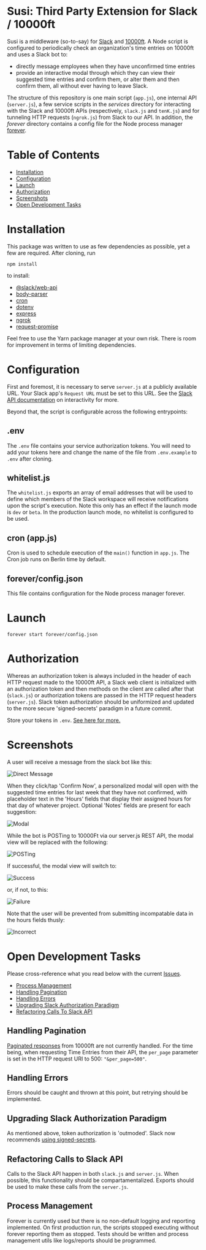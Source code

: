 # Susi: Third Party Extension for Slack / 10000ft

Susi is a middleware (so-to-say) for [Slack](https://slack.com) and [10000ft](https://github.com/10Kft/10kft-api). A Node script is configured to periodically check an organization's time entries on 10000ft and uses a Slack bot to:
  * directly message employees when they have unconfirmed time entries
  * provide an interactive modal through which they can view their suggested time entries and confirm them, or alter them and then confirm them, all without ever having to leave Slack.

The structure of this repository is one main script (`app.js`), one internal API (`server.js`), a few service scripts in the *services* directory for interacting with the Slack and 10000ft APIs (respectively, `slack.js` and `tenK.js`) and for tunneling HTTP requests (`ngrok.js`) from Slack to our API. In addition, the *forever* directory contains a config file for the Node process manager [forever](https://www.npmjs.com/package/forever). 

# Table of Contents

* [Installation](#Installation)
* [Configuration](#Configuration)
* [Launch](#Launch)
* [Authorization](#Authorization)
* [Screenshots](#Screenshots)
* [Open Development Tasks](#Open-Development-Tasks)

# Installation

This package was written to use as few dependencies as possible, yet a few are required. After cloning, run 

`npm install` 

to install:

* [@slack/web-api](https://slack.dev/node-slack-sdk/web-api)
* [body-parser](https://www.npmjs.com/package/body-parser)
* [cron](https://www.npmjs.com/package/cron)
* [dotenv](https://www.npmjs.com/package/dotenv)
* [express](https://www.npmjs.com/package/express)
* [ngrok](https://ngrok.com/)
* [request-promise](https://www.npmjs.com/package/request-promise)

Feel free to use the Yarn package manager at your own risk. There is room for improvement in terms of limiting dependencies. 

# Configuration

First and foremost, it is necessary to serve `server.js` at a publicly available URL. Your Slack app's `Request URL` must be set to this URL. See the [Slack API documentation](https://api.slack.com/messaging/interactivity#components) on interactivity for more. 

Beyond that, the script is configurable across the following entrypoints:

## .env

The `.env` file contains your service authorization tokens. You will need to add your tokens here and change the name of the file from `.env.example` to `.env` after cloning. 

## whitelist.js

The `whitelist.js` exports an array of email addresses that will be used to define which members of the Slack workspace will receive notifications upon the script's execution. Note this only has an effect if the launch mode is `dev` or `beta`. In the production launch mode, no whitelist is configured to be used.

## cron (app.js)

Cron is used to schedule execution of the `main()` function in `app.js`. The Cron job runs on Berlin time by default.

## forever/config.json

This file contains configuration for the Node process manager forever.

# Launch

```forever start forever/config.json```


# Authorization

Whereas an authorization token is always included in the header of each HTTP request made to the 10000ft API, a Slack web client is initialized with an authorization token and then methods on the client are called after that (`slack.js`) or authorization tokens are passed in the HTTP request headers (`server.js`). Slack token authorization should be uniformized and updated to the more secure 'signed-secrets' paradigm in a future commit.

Store your tokens in `.env`. [See here for more.](#env)

# Screenshots

A user will receive a message from the slack bot like this: 

![Direct Message](./assets/dm.png)

When they click/tap 'Confirm Now', a personalized modal will open with the suggested time entries for last week that they have not confirmed, with placeholder text in the 'Hours' fields that display their assigned hours for that day of whatever project. Optional 'Notes' fields are present for each suggestion:

![Modal](./assets/modal.png)

While the bot is POSTing to 10000Ft via our server.js REST API, the modal view will be replaced with the following:

![POSTing](./assets/post.png)

If successful, the modal view will switch to: 

![Success](./assets/success.png)

or, if not, to this:

![Failure](./assets/failure.png)

Note that the user will be prevented from submitting incompatable data in the hours fields thusly: 

![Incorrect](./assets/incorrect.png)


# Open Development Tasks

Please cross-reference what you read below with the current [Issues](https://github.com/nick-bratton/susi/issues).

* [Process Management](#process-management)
* [Handling Pagination](#handling-pagination)
* [Handling Errors](#handling-errors)
* [Upgrading Slack Authorization Paradigm](#upgrading-slack-authorization-paradigm)
* [Refactoring Calls To Slack API](#refactoring-calls-to-slack-api)

## Handling Pagination

[Paginated responses](https://github.com/10Kft/10kft-api/blob/master/sections/first-things-first.md#pagination) from 10000ft are not currently handled. For the time being, when requesting Time Entries from their API, the `per_page` parameter is set in the HTTP request URI to 500: `"&per_page=500"`.

## Handling Errors

Errors should be caught and thrown at this point, but retrying should be implemented. 

## Upgrading Slack Authorization Paradigm

As mentioned above, token authorization is 'outmoded'. Slack now recommends [using signed-secrets](https://api.slack.com/docs/verifying-requests-from-slack). 

## Refactoring Calls to Slack API

Calls to the Slack API happen in both `slack.js` and `server.js`. When possible, this functionality should be compartamentalized. Exports should be used to make these calls from the `server.js`.

## Process Management

Forever is currently used but there is no non-default logging and reporting implemented. On first production run, the scripts stopped executing without forever reporting them as stopped. Tests should be written and process management utils like logs/reports should be programmed. 